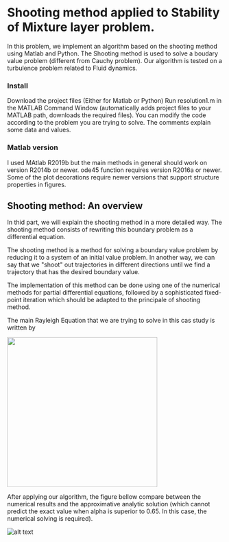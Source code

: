
# Shooting method applied to Stability of Mixture layer problem.

In this problem, we implement an algorithm based on the shooting method using Matlab and Python. The Shooting method is used to solve a boudary value problem (different from Cauchy problem). Our algorithm is tested on a turbulence problem related to Fluid dynamics. 

### Install
Download the project files (Either for Matlab or Python)
Run resolution1.m in the MATLAB Command Window (automatically adds project files to your MATLAB path, downloads the required files).
You can modify the code according to the problem you are trying to solve. The comments explain some data and values.

### Matlab version
I used MAtlab R2019b  but the main methods in general should work on version R2014b or newer. ode45 function requires version R2016a or newer. Some of the plot decorations require newer versions that support structure properties in figures. 


## Shooting method: An overview
In thid part, we will explain the shooting method in a more detailed way. The shooting method consists of rewriting this boundary problem as a differential equation.

The shooting method is a method for solving a boundary value problem by reducing it to a system of an initial value problem. In another way, we can say that we "shoot" out trajectories in different directions until we find a trajectory that has the desired boundary value.

The implementation of this method can be done using one of the numerical methods for partial differential equations, followed by a sophisticated fixed-point iteration which should be adapted to the principale of shooting method.


The main Rayleigh Equation that we are trying to solve in this cas study is written by

<img src="https://i.ibb.co/HppHBBn/Capture-d-e-cran-2019-12-07-a-15-28-30.png" class="center" width="350"  >


After applying our algorithm, the figure bellow compare between the numerical results and the approximative analytic solution (which cannot predict the exact value when alpha is superior to 0.65. In this case, the numerical solving is required). 

![alt text](https://i.ibb.co/Pc3x0Z0/untitled.png)


